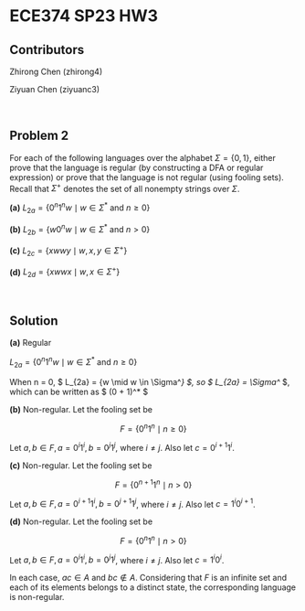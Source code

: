 # ECE374 SP23 HW3

## Contributors

Zhirong Chen (zhirong4)

Ziyuan Chen (ziyuanc3)

<br>

## Problem 2

For each of the following languages over the alphabet $\Sigma = \{0, 1\}$, either prove that the language is regular (by constructing a DFA or regular expression) or prove that the language is not regular (using fooling sets). Recall that $\Sigma^+$ denotes the set of all nonempty strings over $\Sigma$.

**(a)** $L_{2a} = \{ 0^n 1^n w \mid w \in \Sigma^* \textrm{ and } n \geq 0 \}$

**(b)** $L_{2b} = \{ w 0^n w \mid w \in \Sigma^* \textrm{ and } n > 0 \}$

**(c)** $L_{2c} = \{ xwwy \mid w, x, y \in \Sigma^+ \}$

**(d)** $L_{2d} = \{ xwwx \mid w, x \in \Sigma^+ \}$

<br>

## Solution

**(a)** Regular

$L_{2a} = \{ 0^n 1^n w \mid w \in \Sigma^* \textrm{ and } n \geq 0 \}$

When n = 0, $ L_{2a} = \{w \mid w \in \Sigma^*\} $, so $ L_{2a} = \Sigma^* $, which can be written as $ (0 + 1)^* $


**(b)** Non-regular. Let the fooling set be

$$ F = \{0^n 1^n \mid n \geq 0\} $$

Let $a, b \in F, a = 0^i 1^i, b =  0^j 1^j$, where $i \neq j$. Also let $c = 0^{i+1} 1^i$.

**(c)** Non-regular. Let the fooling set be

$$ F = \{0^{n+1} 1^n \mid n \gt 0\} $$

Let $a, b \in F, a = 0^{i+1} 1^i, b =  0^{j+1} 1^j$, where $i \neq j$. Also let $c = 1^i 0^{i+1}$.

**(d)** Non-regular. Let the fooling set be

$$ F = \{0^n 1^n \mid n \gt 0\} $$

Let $a, b \in F, a = 0^i 1^i, b =  0^j 1^j$, where $i \neq j$. Also let $c = 1^i 0^i$.

In each case, $ac \in A$ and $bc \notin A$. Considering that $F$ is an infinite set and each of its elements belongs to a distinct state, the corresponding language is non-regular.

